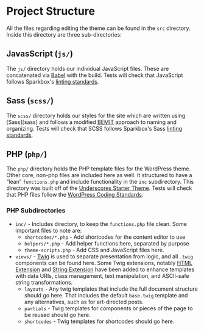 # Project Structure

All the files regarding editing the theme can be found in the `src` directory. Inside this directory are three sub-directories:

## JavasScript (`js/`)

The `js/` directory holds our individual JavaScript files. These are concatenated via [Babel][babel] with the build. Tests will check that JavaScript follows Sparkbox's [linting standards][sb-eslint].

## Sass (`scss/`)

The `scss/` directory holds our styles for the site which are written using [Sass][sass] and follows a modified [BEMIT][bemit] approach to naming and organizing. Tests will check that SCSS follows Sparkbox's Sass [linting standards][sb-stylelint].

## PHP (`php/`)

The `php/` directory holds the PHP template files for the WordPress theme. Other core, non-php files are included here as well. It structured to have a “lean” `functions.php` and include functionality in the `inc` subdirectory. This directory was built off of the [Underscores Starter Theme][underscores]. Tests will check that PHP files follow the [WordPress Coding Standards][wpcs].

### PHP Subdirectories

- `inc/` - Includes directory, to keep the `functions.php` file clean. Some important files to note are:
  - `shortcodes/*.php` - Add shortcodes for the content editor to use
  - `helpers/*.php` - Add helper functions here, separated by purpose
  - `theme-scripts.php` - Add CSS and JavaScript files here.
- `views/` - [Twig][twig] is used to separate presentation from logic, and all `.twig` components can be found here. Some Twig extensions, notably [HTML Extension][html-extension] and [String Extension][string-extension] have been added to enhance templates with data URIs, class management, text manipulation, and ASCII-safe string transformations.
  - `layouts` - Any twig templates that include the full document structure should go here. That includes the default `base.twig` template and any alternatives, such as for art-directed posts.
  - `partials` - Twig templates for components or pieces of the page to be reused should go here.
  - `shortcodes` - Twig templates for shortcodes should go here.

[babel]: https://babeljs.io
[node]: https://nodejs.org/en/
[sb-eslint]: https://github.com/sparkbox/eslint-config-sparkbox
[sb-stylelint]: https://github.com/sparkbox/stylelint-config-sparkbox
[wpcs]: https://github.com/WordPress/WordPress-Coding-Standards
[bemit]: https://csswizardry.com/2015/08/bemit-taking-the-bem-naming-convention-a-step-further/
[twig]: https://twig.symfony.com/
[html-extension]: https://github.com/twigphp/html-extra
[string-extension]: https://github.com/twigphp/string-extra
[underscores]: https://underscores.me/
